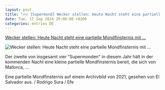 ```yaml
---
layout: post
title: "🔥🔥 [Supermond] Wecker stellen: Heute Nacht steht eine partielle Mondfinsternis mit ..."
date: Tue, 17 Sep 2024 20:00:00 +0200
categories: entries DE
---
```

[Wecker stellen: Heute Nacht steht eine partielle Mondfinsternis mit ...](https://www.mallorcazeitung.es/panorama/2024/09/17/mondfinsternis-supermond-mallorca-108257194.html)

![Wecker stellen: Heute Nacht steht eine partielle Mondfinsternis mit ...](https://estaticos-cdn.prensaiberica.es/clip/ba39c044-df4d-40ec-ab74-44c12cc7a3ae_16-9-aspect-ratio_default_1325827.jpg)

Der zweite von insgesamt vier "Supermonden" in diesem Jahr hält in der kommenden Nacht eine kleine partielle Mondfinsternis bereit, die sich von Mallorca, ...

Eine partielle Mondfinsternis auf einem Archivbild von 2021, gesehen von El Salvador aus. / Rodrigo Sura / Efe

